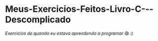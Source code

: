 # Meus-Exercicios-Feitos-Livro-C---Descomplicado
*Exercicios de quando eu estava aprendendo a programar*  :sweat_smile: :) 
